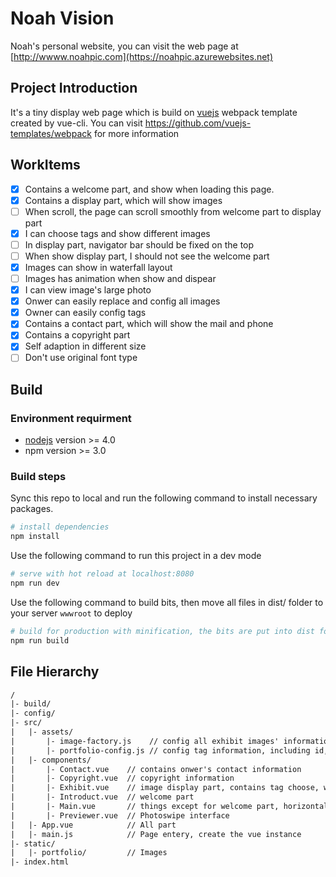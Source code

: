 # Noah Vision

Noah's personal website, you can visit the web page at [http://wwww.noahpic.com](https://noahpic.azurewebsites.net)

## Project Introduction
It's a tiny display web page which is build on [vuejs](http://vuejs.org) webpack template created by vue-cli. You can visit https://github.com/vuejs-templates/webpack for more information

## WorkItems
- [X] Contains a welcome part, and show when loading this page.
- [X] Contains a display part, which will show images
- [ ] When scroll, the page can scroll smoothly from welcome part to display part
- [X] I can choose tags and show different images
- [ ] In display part, navigator bar should be fixed on the top
- [ ] When show display part, I should not see the welcome part
- [X] Images can show in waterfall layout
- [ ] Images has animation when show and dispear
- [X] I can view image's large photo
- [X] Onwer can easily replace and config all images
- [X] Owner can easily config tags
- [X] Contains a contact part, which will show the mail and phone
- [X] Contains a copyright part
- [X] Self adaption in different size
- [ ] Don't use original font type

## Build
### Environment requirment
- [nodejs](http://nodejs.org) version >= 4.0
- npm version >= 3.0

### Build steps

Sync this repo to local and run the following command to install necessary packages.

``` bash
# install dependencies
npm install
```

Use the following command to run this project in a dev mode

``` bash
# serve with hot reload at localhost:8080
npm run dev
```

Use the following command to build bits, then move all files in dist/ folder to your server `wwwroot` to deploy

``` bash
# build for production with minification, the bits are put into dist folder
npm run build
```

## File Hierarchy
```txt
/
|- build/
|- config/
|- src/
|   |- assets/
|       |- image-factory.js    // config all exhibit images' information, including filename, thumb file name, width, height
|       |- portfolio-config.js // config tag information, including id, display name and description
|   |- components/
|       |- Contact.vue    // contains onwer's contact information
|       |- Copyright.vue  // copyright information
|       |- Exhibit.vue    // image display part, contains tag choose, waterfall layout, and invoker of Previewer
|       |- Introduct.vue  // welcome part
|       |- Main.vue       // things except for welcome part, horizontal align center
|       |- Previewer.vue  // Photoswipe interface
|   |- App.vue            // All part
|   |- main.js            // Page entery, create the vue instance
|- static/
|   |- portfolio/         // Images
|- index.html
```
